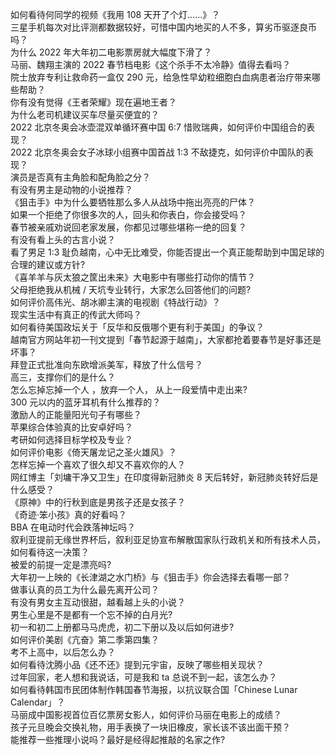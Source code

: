 如何看待何同学的视频《我用 108 天开了个灯......》？  
三星手机每次对比评测都数据较好，可惜中国内地买的人不多，算劣币驱逐良币吗？  
为什么 2022 年大年初二电影票房就大幅度下滑了？  
马丽、魏翔主演的 2022 春节档电影《这个杀手不太冷静》值得去看吗？  
院士放弃专利让救命药一盒仅 290 元，给急性早幼粒细胞白血病患者治疗带来哪些帮助？  
你有没有觉得《王者荣耀》现在遍地王者？  
为什么老司机建议买车尽量买便宜的？  
2022 北京冬奥会冰壶混双单循环赛中国 6:7 惜败瑞典，如何评价中国组合的表现？  
2022 北京冬奥会女子冰球小组赛中国首战 1:3 不敌捷克，如何评价中国队的表现？  
演员是否真有主角脸和配角脸之分？  
有没有男主是动物的小说推荐？  
《狙击手》中为什么要牺牲那么多人从战场中拖出亮亮的尸体？  
如果一个拒绝了你很多次的人，回头和你表白，你会接受吗？  
春节被亲戚劝说回老家发展，你都见过哪些堪称一绝的回复？  
有没有看上头的古言小说？  
看了男足 1:3 耻负越南，心中无比难受，你能否提出一个真正能帮助到中国足球的合理的建议或方针?  
《喜羊羊与灰太狼之筐出未来》大电影中有哪些打动你的情节？  
父母拒绝我从机械 / 天坑专业转行，大家怎么回答他们的问题?  
如何评价高伟光、胡冰卿主演的电视剧《特战行动》？  
现实生活中有真正的传武大师吗？  
如何看待美国政坛关于「反华和反俄哪个更有利于美国」的争议？  
越南官方网站年初一刊文提到「春节起源于越南」，大家都抢着要春节是好事还是坏事？  
拜登正式批准向东欧增派美军，释放了什么信号？  
高三，支撑你们的是什么？  
怎么忘掉忘掉一个人 ，放弃一个人， 从上一段爱情中走出来?  
300 元以内的蓝牙耳机有什么推荐的？  
激励人的正能量阳光句子有哪些？  
苹果综合体验真的比安卓好吗？  
考研如何选择目标学校及专业？  
如何评价电影《倚天屠龙记之圣火雄风》？  
怎样忘掉一个喜欢了很久却又不喜欢你的人？  
网红博主「刘墉干净又卫生」在印度得新冠肺炎 8 天后转好，新冠肺炎转好后是什么感受？  
《原神》中的行秋到底是男孩子还是女孩子？  
《奇迹·笨小孩》真的好看吗？  
BBA 在电动时代会跌落神坛吗？  
叙利亚提前无缘世界杯后，叙利亚足协宣布解散国家队行政机关和所有技术人员，如何看待这一决策？  
被爱的前提一定是漂亮吗?  
大年初一上映的《长津湖之水门桥》与《狙击手》你会选择去看哪一部？  
做事认真的员工为什么最先离开公司？  
有没有男女主互动很甜，越看越上头的小说？  
男生心里是不是都有一个忘不掉的白月光?  
初一和初二上册都马马虎虎，初二下册以及以后如何进步?  
如何评价美剧《亢奋》第二季第四集？  
考不上高中，以后怎么办？  
如何看待沈腾小品《还不还》提到元宇宙，反映了哪些相关现状？  
过年回家，老人想和我说话，可是我和 ta 总说不到一起，该怎么办？  
如何看待韩国市民团体制作韩国春节海报，以抗议联合国「Chinese Lunar Calendar」？  
马丽成中国影视首位百亿票房女影人，如何评价马丽在电影上的成绩？  
孩子元旦晚会交换礼物，用手表换了一块旧橡皮，家长该不该出面干预？  
能推荐一些推理小说吗？最好是经得起推敲的名家之作?  

